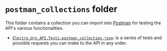 # `postman_collections` folder

This folder contains a collection you can import into [Postman](https://www.postman.com/) for testing the API's various functionalities.

* [`Electro_Urn_API.Tests.postman_collection.json`](Electro_Urn_API.Tests.postman_collection.json): is a series of tests and possible requests you can make to the API in any order.